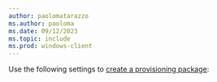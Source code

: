 ```yaml
---
author: paolomatarazzo
ms.author: paoloma
ms.date: 09/12/2023
ms.topic: include
ms.prod: windows-client
---
```


Use the following settings to [create a provisioning package](../../windows/configuration/provisioning-packages/provisioning-create-package.md):
